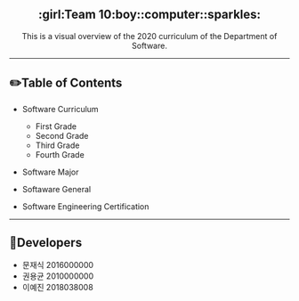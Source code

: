 <h2 align="center">:girl:Team 10:boy::computer::sparkles:</h2>
<p align="center">This is a visual overview of the 2020 curriculum of the Department of Software.</p>

------
## :pencil2:Table of Contents
* Software Curriculum
  * First Grade
  * Second Grade
  * Third Grade
  * Fourth Grade

* Software Major

* Softaware General

* Software Engineering Certification


------
## :purple_heart:Developers
* 문재식 2016000000
* 권용균 2010000000
* 이예진 2018038008 
